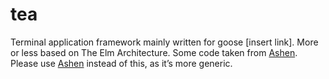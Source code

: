 # tea


Terminal application framework mainly written for goose [insert link]. More or less based on The Elm Architecture. Some code taken from [Ashen](https://github.com/colinta/Ashen). Please use [Ashen](https://github.com/colinta/Ashen) instead of this, as it’s more generic.

